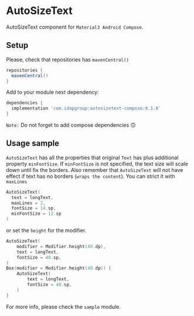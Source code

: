 # AutoSizeText
AutoSizeText component for `Material3 Android Compose`.

## Setup
Please, check that repositories has `mavenCentral()`
```groovy
repositories {
  mavenCentral()
}
```
Add to your module next dependency:
```groovy
dependencies {
  implementation 'com.idapgroup:autosizetext-compose:0.1.0'
}
```
`Note:` Do not forget to add compose dependencies 🙃

## Usage sample
`AutoSizeText` has all the properties that original `Text` has plus additional property `minFontSize`. 
If `minFontSize` is not specified, the text size will scale down until fix the borders.
Also remember that `AutoSizeText` will not have effect if text has no borders (`wraps the content`). 
You can strict it with `maxLines` 
```kotlin
AutoSizeText(
  text = longText,
  maxLines = 2,
  fontSize = 14.sp,
  minFontSize = 12.sp
)
```
or set the `height` for the modifier.
```kotlin
AutoSizeText(
    modifier = Modifier.height(40.dp),
    text = longText,
    fontSize = 40.sp,
)
Box(modifier = Modifier.height(40.dp)) {
    AutoSizeText(
        text = longText,
        fontSize = 40.sp,
    )
}
```
For more info, please check the `sample` module.
